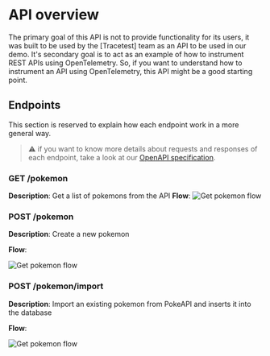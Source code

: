 # API overview
The primary goal of this API is not to provide functionality for its users, it was built to be used by the [Tracetest] team as an API to be used in our demo. It's secondary goal is to act as an example of how to instrument REST APIs using OpenTelemetry. So, if you want to understand how to instrument an API using OpenTelemetry, this API might be a good starting point.

## Endpoints
This section is reserved to explain how each endpoint work in a more general way.

> :warning: if you want to know more details about requests and responses of each endpoint, take a look at our [OpenAPI specification](https://github.com/kubeshop/pokeshop/blob/master/openapi/openapi.yaml).

### GET /pokemon

**Description**: Get a list of pokemons from the API
**Flow**:
![Get pokemon flow](https://github.com/kubeshop/pokeshop/blob/master/docs/diagrams/get-pokemon.png?nocache)

### POST /pokemon

**Description**: Create a new pokemon

**Flow**:

![Get pokemon flow](https://github.com/kubeshop/pokeshop/blob/master/docs/diagrams/create-pokemon.png?nocache)

### POST /pokemon/import

**Description**: Import an existing pokemon from PokeAPI and inserts it into the database

**Flow**:

![Get pokemon flow](https://github.com/kubeshop/pokeshop/blob/master/docs/diagrams/import-pokemon.png?nocache)

